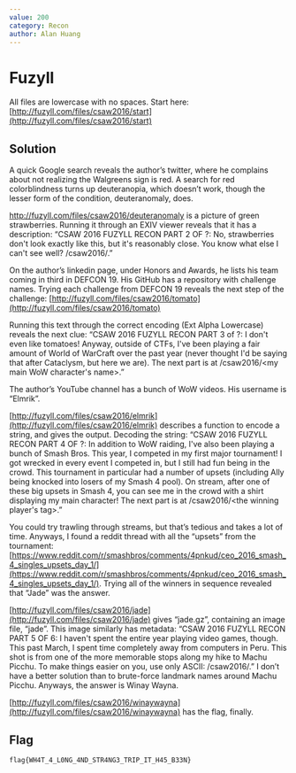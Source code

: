 ```yaml
---
value: 200
category: Recon
author: Alan Huang
---
```


# Fuzyll

All files are lowercase with no spaces. 
Start here: [http://fuzyll.com/files/csaw2016/start](http://fuzyll.com/files/csaw2016/start)

## Solution

A quick Google search reveals the author’s twitter, where he complains about 
not realizing the Walgreens sign is red. A search for red colorblindness turns
up deuteranopia, which doesn’t work, though the lesser form of the condition, 
deuteranomaly, does.

http://fuzyll.com/files/csaw2016/deuteranomaly is a picture of green 
strawberries. Running it through an EXIV viewer reveals that it has a 
description: “CSAW 2016 FUZYLL RECON PART 2 OF ?: No, strawberries don't look 
exactly like this, but it's reasonably close. You know what else I can't see 
well? /csaw2016/<the first defcon finals challenge i ever scored points on>.”

On the author’s linkedin page, under Honors and Awards, he lists his team coming
in third in DEFCON 19. His GitHub has a repository with challenge names. Trying
each challenge from DEFCON 19 reveals the next step of the challenge:
[http://fuzyll.com/files/csaw2016/tomato](http://fuzyll.com/files/csaw2016/tomato)

Running this text through the correct encoding (Ext Alpha Lowercase) reveals the
next clue: “CSAW 2016 FUZYLL RECON PART 3 of ?: I don't even like tomatoes! 
Anyway, outside of CTFs, I've been playing a fair amount of World of WarCraft 
over the past year (never thought I'd be saying that after Cataclysm, but here
we are). The next part is at /csaw2016/<my main WoW character's name>.”

The author’s YouTube channel has a bunch of WoW videos. His username is 
“Elmrik”.
	 
[http://fuzyll.com/files/csaw2016/elmrik](http://fuzyll.com/files/csaw2016/elmrik)
describes a function to encode a string, and gives the output. 
Decoding the string: “CSAW 2016 FUZYLL RECON PART 4 OF ?: In addition to WoW 
raiding, I've also been playing a bunch of Smash Bros. This year, I competed in 
my first major tournament! I got wrecked in every event I competed in, but I 
still had fun being in the crowd. This tournament in particular had a number of
upsets (including Ally being knocked into losers of my Smash 4 pool). On stream,
after one of these big upsets in Smash 4, you can see me in the crowd with a 
shirt displaying my main character! The next part is at 
/csaw2016/<the winning player's tag>.”

You could try trawling through streams, but that’s tedious and takes a lot of 
time. Anyways, I found a reddit thread with all the “upsets” from the 
tournament: 
[https://www.reddit.com/r/smashbros/comments/4pnkud/ceo_2016_smash_4_singles_upsets_day_1/](https://www.reddit.com/r/smashbros/comments/4pnkud/ceo_2016_smash_4_singles_upsets_day_1/). 
Trying all of the winners in sequence revealed that “Jade” was the answer.

[http://fuzyll.com/files/csaw2016/jade](http://fuzyll.com/files/csaw2016/jade) 
gives “jade.gz”, containing an image file, “jade”. This image similarly has 
metadata: “CSAW 2016 FUZYLL RECON PART 5 OF 6: I haven't spent the entire year 
playing video games, though. This past March, I spent time completely away from 
computers in Peru. This shot is from one of the more memorable stops along my 
hike to Machu Picchu. To make things easier on you, use only ASCII:
/csaw2016/<the name of these ruins>.” I don’t have a better solution than to 
brute-force landmark names around Machu Picchu. Anyways, the answer is Winay 
Wayna.

[http://fuzyll.com/files/csaw2016/winaywayna](http://fuzyll.com/files/csaw2016/winaywayna) 
has the flag, finally. 

## Flag

	flag{WH4T_4_L0NG_4ND_STR4NG3_TRIP_IT_H45_B33N}
